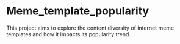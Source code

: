 # Meme_template_popularity
This project aims to explore the content diversity of internet meme templates and how it impacts its popularity trend.
